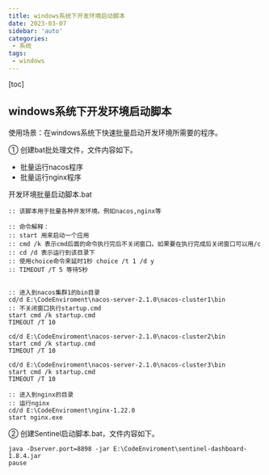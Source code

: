 ```yaml
---
title: windows系统下开发环境启动脚本
date: 2023-03-07
sidebar: 'auto'
categories: 
 - 系统
tags:
 - windows
---
```


[toc]

## windows系统下开发环境启动脚本

使用场景：在windows系统下快速批量启动开发环境所需要的程序。

① 创建bat批处理文件，文件内容如下。

* 批量运行nacos程序
* 批量运行nginx程序

开发环境批量启动脚本.bat
```
:: 该脚本用于批量各种开发环境。例如nacos,nginx等

:: 命令解释：
:: start 用来启动一个应用
:: cmd /k 表示cmd后面的命令执行完后不关闭窗口。如果要在执行完成后关闭窗口可以用/c 
:: cd /d 表示运行到该目录下
:: 使用choice命令来延时1秒 choice /t 1 /d y
:: TIMEOUT /T 5 等待5秒


:: 进入到nacos集群1的bin目录
cd/d E:\CodeEnviroment\nacos-server-2.1.0\nacos-cluster1\bin
:: 不关闭窗口执行startup.cmd
start cmd /k startup.cmd
TIMEOUT /T 10

cd/d E:\CodeEnviroment\nacos-server-2.1.0\nacos-cluster2\bin
start cmd /k startup.cmd
TIMEOUT /T 10

cd/d E:\CodeEnviroment\nacos-server-2.1.0\nacos-cluster3\bin
start cmd /k startup.cmd
TIMEOUT /T 10

:: 进入到nginx的目录
:: 运行nginx
cd/d E:\CodeEnviroment\nginx-1.22.0
start nginx.exe

```

② 创建Sentinel启动脚本.bat，文件内容如下。

```
java -Dserver.port=8898 -jar E:\CodeEnviroment\sentinel-dashboard-1.8.4.jar
pause
```